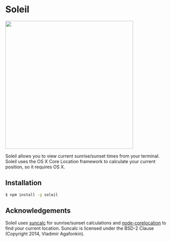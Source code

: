 # Soleil

<img src="http://git.io/6bP68Q" width="400" />

Soleil allows you to view current sunrise/sunset times from your terminal.
Soleil uses the OS X Core Location framework to calculate your current
position, so it requires OS X.

## Installation

```sh
$ npm install -g soleil
```

## Acknowledgements

Soleil uses [suncalc](https://github.com/mourner/suncalc) for sunrise/sunset
calculations and [node-corelocation](https://github.com/tmcw/node-corelocation)
to find your current location. Suncalc is licensed under the BSD-2 Clause
(Copyright 2014, Vladimir Agafonkin).
